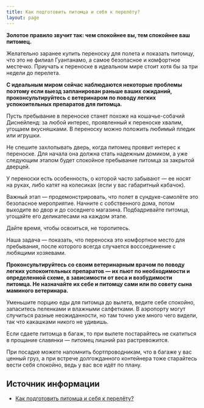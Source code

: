 ```yaml
---
title: Как подготовить питомца и себя к перелёту?
layout: page
---
```


**Золотое правило звучит так: чем спокойнее вы, тем спокойнее ваш питомец.**

Желательно заранее купить переноску для полета и показать питомцу, что это не филиал Гуантанамо, а самое безопасное и
комфортное местечко. Приучать к переноске в идеальном мире стоит хотя бы за три недели до перелета.

**С идеальным миром сейчас наблюдаются некоторые проблемы поэтому если выезд запланирован раньше ваших ожиданий,
проконсультируйтесь с ветеринаром по поводу легких успокоительных препаратов для питомца.**

Пусть пребывание в переноске станет похоже на кошачье-собачий Диснейленд: за любой интерес, проявленный к переноске
хвалим, угощаем вкусняшками. В переноску можно положить любимый пледик или игрушки.

Не спешите захлопывать дверь, когда питомец проявит интерес к переноске. Для начала она должна стать надежным домиком,
а уже следующим этапом будет спокойное пребывание питомца за закрытой дверцей.

У переноски есть особенность, о которой часто забывают — ее носят на руках, либо катят на колесиках (если у вас
габаритный кабачок).

Важный этап — продемонстрировать, что полет в сундуке-самолёте это безопасное мероприятие. Начните с собственного дома,
потом выходите во двор и до соседнего магазина. Подбадривайте питомца, угощайте его деликатесами на каждом этапе.

Дайте время, чтобы освоиться, не торопитесь.

Наша задача — показать, что переноска это комфортное место для пребывания, после которого всегда случается воссоединение
с любящими хозяевами.

**Проконсультируйтесь со своим ветеринарным врачом по поводу легких успокоительных препаратов — их пьют по необходимости 
и определенной схеме, в зависимости от веса и возбудимости питомца. Не назначайте их себе и питомцу сами или по совету
сына маминого ветеринара.**

Уменьшите порцию еды для питомца до вылета, ведите себе спокойно, запаситесь пеленками и влажными салфетками. В аэропорту
могут случиться разные неожиданности, но там точно уже много чего видели, так что какашками никого не удивишь.

Если сдаете питомца в багаж, то при вылете постарайтесь не скатиться в прощание славянки — питомец лишний раз растревожится.

При посадке можете напомнить бортпроводникам, что в багаже у вас ценный груз, а при встрече долгожданного контейнера тоже
старайтесь вести себя спокойно, ведь у вас все идёт по плану.

## Источник информации

- [Как подготовить питомца и себя к перелёту?](https://lapka-app.notion.site/e57c4f8c050a475bba78e8e41bcd3517)
